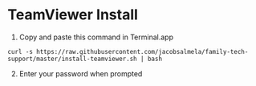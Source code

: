 # TeamViewer Install
1. Copy and paste this command in Terminal.app 

`curl -s https://raw.githubusercontent.com/jacobsalmela/family-tech-support/master/install-teamviewer.sh | bash`

2. Enter your password when prompted

